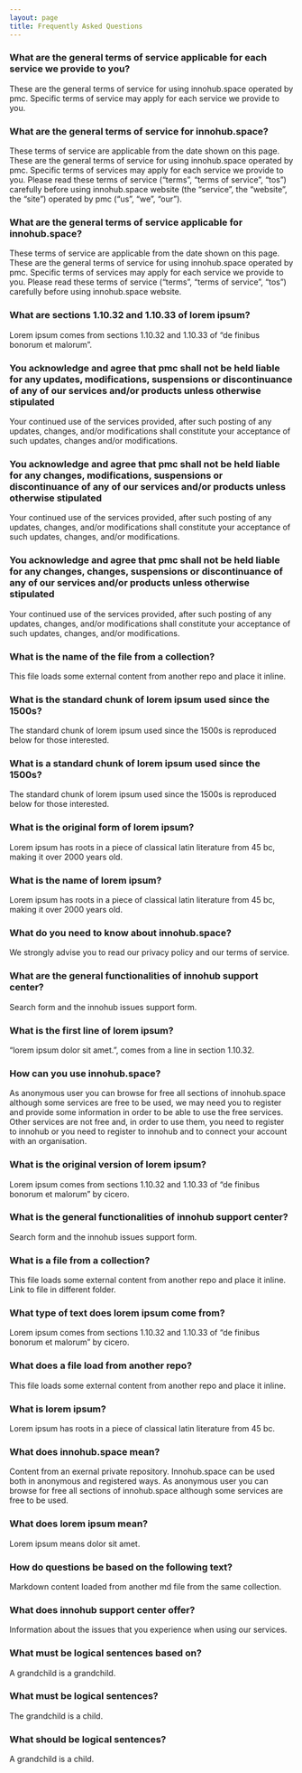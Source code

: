 ```yaml
---
layout: page
title: Frequently Asked Questions
---
```


### What are the general terms of service applicable for each service we provide to you?

These are the general terms of service for using innohub.space operated by pmc. Specific terms of service may apply for each service we provide to you.

### What are the general terms of service for innohub.space?

These terms of service are applicable from the date shown on this page. These are the general terms of service for using innohub.space operated by pmc. Specific terms of services may apply for each service we provide to you. Please read these terms of service (“terms”, “terms of service”, “tos”) carefully before using innohub.space website (the “service”, the “website”, the “site”) operated by pmc (“us”, “we”, “our”).

### What are the general terms of service applicable for innohub.space?

These terms of service are applicable from the date shown on this page. These are the general terms of service for using innohub.space operated by pmc. Specific terms of services may apply for each service we provide to you. Please read these terms of service (“terms”, “terms of service”, “tos”) carefully before using innohub.space website.

### What are sections 1.10.32 and 1.10.33 of lorem ipsum?

Lorem ipsum comes from sections 1.10.32 and 1.10.33 of “de finibus bonorum et malorum”.

### You acknowledge and agree that pmc shall not be held liable for any updates, modifications, suspensions or discontinuance of any of our services and/or products unless otherwise stipulated

Your continued use of the services provided, after such posting of any updates, changes, and/or modifications shall constitute your acceptance of such updates, changes and/or modifications.

### You acknowledge and agree that pmc shall not be held liable for any changes, modifications, suspensions or discontinuance of any of our services and/or products unless otherwise stipulated

Your continued use of the services provided, after such posting of any updates, changes, and/or modifications shall constitute your acceptance of such updates, changes, and/or modifications.

### You acknowledge and agree that pmc shall not be held liable for any changes, changes, suspensions or discontinuance of any of our services and/or products unless otherwise stipulated

Your continued use of the services provided, after such posting of any updates, changes, and/or modifications shall constitute your acceptance of such updates, changes, and/or modifications.

### What is the name of the file from a collection?

This file loads some external content from another repo and place it inline.

### What is the standard chunk of lorem ipsum used since the 1500s?

The standard chunk of lorem ipsum used since the 1500s is reproduced below for those interested.

### What is a standard chunk of lorem ipsum used since the 1500s?

The standard chunk of lorem ipsum used since the 1500s is reproduced below for those interested.

### What is the original form of lorem ipsum?

Lorem ipsum has roots in a piece of classical latin literature from 45 bc, making it over 2000 years old.

### What is the name of lorem ipsum?

Lorem ipsum has roots in a piece of classical latin literature from 45 bc, making it over 2000 years old.

### What do you need to know about innohub.space?

We strongly advise you to read our privacy policy and our terms of service.

### What are the general functionalities of innohub support center?

Search form and the innohub issues support form.

### What is the first line of lorem ipsum?

“lorem ipsum dolor sit amet.”, comes from a line in section 1.10.32.

### How can you use innohub.space?

As anonymous user you can browse for free all sections of innohub.space although some services are free to be used, we may need you to register and provide some information in order to be able to use the free services. Other services are not free and, in order to use them, you need to register to innohub or you need to register to innohub and to connect your account with an organisation.

### What is the original version of lorem ipsum?

Lorem ipsum comes from sections 1.10.32 and 1.10.33 of “de finibus bonorum et malorum” by cicero.

### What is the general functionalities of innohub support center?

Search form and the innohub issues support form.

### What is a file from a collection?

This file loads some external content from another repo and place it inline. Link to file in different folder.

### What type of text does lorem ipsum come from?

Lorem ipsum comes from sections 1.10.32 and 1.10.33 of “de finibus bonorum et malorum” by cicero.

### What does a file load from another repo?

This file loads some external content from another repo and place it inline.

### What is lorem ipsum?

Lorem ipsum has roots in a piece of classical latin literature from 45 bc.

### What does innohub.space mean?

Content from an exernal private repository. Innohub.space can be used both in anonymous and registered ways. As anonymous user you can browse for free all sections of innohub.space although some services are free to be used.

### What does lorem ipsum mean?

Lorem ipsum means dolor sit amet.

### How do questions be based on the following text?

Markdown content loaded from another md file from the same collection.

### What does innohub support center offer?

Information about the issues that you experience when using our services.

### What must be logical sentences based on?

A grandchild is a grandchild.

### What must be logical sentences?

The grandchild is a child.

### What should be logical sentences?

A grandchild is a child.

